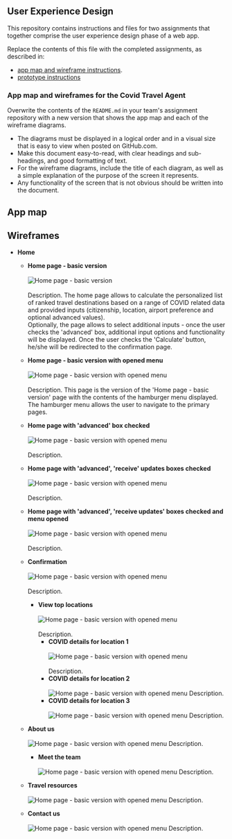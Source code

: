 ## User Experience Design

This repository contains instructions and files for two assignments that together comprise the user experience design phase of a web app.

Replace the contents of this file with the completed assignments, as described in:

- [app map and wireframe instructions](./instructions-app-map-wireframe.md).
- [prototype instructions](./instructions-prototype.md)


### App map and wireframes for the Covid Travel Agent


Overwrite the contents of the `README.md` in your team's assignment repository with a new version that shows the app map and each of the wireframe diagrams.

- The diagrams must be displayed in a logical order and in a visual size that is easy to view when posted on GitHub.com.
- Make this document easy-to-read, with clear headings and sub-headings, and good formatting of text.
- For the wireframe diagrams, include the title of each diagram, as well as a simple explanation of the purpose of the screen it represents.
- Any functionality of the screen that is not obvious should be written into the document.

## App map

## Wireframes

- **Home**
    - **Home page - basic version** <br> <br>
    ![Home page - basic version ](/ux-design/Home-basic.png)
    <br> <br>
    Description. The home page allows to calculate the personalized list of ranked travel destinations based on a range of COVID related data and provided inputs (citizenship, location, airport preference and optional advanced values). <br>
     Optionally, the page allows to select additional inputs - once the user checks the 'advanced' box, additional input options and functionality will be displayed. Once the user checks the 'Calculate' button, he/she will be redirected to the confirmation page. 
    - **Home page - basic version with opened menu** <br> <br>
    ![Home page - basic version with opened menu](/ux-design/Home-basic-with-opened-menu.png)
    <br> <br>
    Description. This page is the version of the 'Home page - basic version' page with the contents of the hamburger menu displayed. The hamburger menu allows the user to navigate to the primary pages.

    - **Home page with 'advanced' box checked** <br> <br>
    ![Home page - basic version with opened menu](/ux-design/Home-with-advanced-checkbox-checked.png)
    <br> <br>
    Description.  

    - **Home page with 'advanced', 'receive' updates boxes checked** <br> <br>
    ![Home page - basic version with opened menu](/ux-design/Home-with-advanced-and-receive-updates-checkboxes-checked.png)
    <br> <br>
    Description. 
    - **Home page with 'advanced', 'receive updates' boxes checked and menu opened** <br> <br>
    ![Home page - basic version with opened menu](/ux-design/Home-with-advanced-and-receive-updates-checkbox-checked-and-menu-opened.png)
    <br> <br>
    Description. 

    - **Confirmation** <br> <br>
    ![Home page - basic version with opened menu](/ux-design/Home-with-advanced-and-receive-updates-checkboxes-checked.png)
    <br> <br>
    Description.
        - **View top locations** <br> <br>
        ![Home page - basic version with opened menu](/ux-design/Home-with-advanced-and-receive-updates-checkboxes-checked.png)
        <br> <br>
        Description.
            - **COVID details for location 1** <br> <br>
                ![Home page - basic version with opened menu](/ux-design/Home-with-advanced-and-receive-updates-checkboxes-checked.png)
                <br> <br>
                Description.
            - **COVID details for location 2** <br> <br>
                ![Home page - basic version with opened menu](/ux-design/Home-with-advanced-and-receive-updates-checkboxes-checked.png)
                Description.
            - **COVID details for location 3** <br> <br>
                ![Home page - basic version with opened menu](/ux-design/Home-with-advanced-and-receive-updates-checkboxes-checked.png)
                Description.
    - **About us** <br> <br>
    ![Home page - basic version with opened menu](/ux-design/Home-with-advanced-and-receive-updates-checkboxes-checked.png)
    Description.
        - **Meet the team** <br> <br>
        ![Home page - basic version with opened menu](/ux-design/Home-with-advanced-and-receive-updates-checkboxes-checked.png)
        Description.
    - **Travel resources** <br> <br>
    ![Home page - basic version with opened menu](/ux-design/Home-with-advanced-and-receive-updates-checkboxes-checked.png)
    Description.
    - **Contact us** <br> <br>
    ![Home page - basic version with opened menu](/ux-design/Home-with-advanced-and-receive-updates-checkboxes-checked.png)
    Description.

